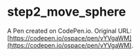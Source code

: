 # step2_move_sphere

A Pen created on CodePen.io. Original URL: [https://codepen.io/ospace/pen/vYVgaWM](https://codepen.io/ospace/pen/vYVgaWM).


